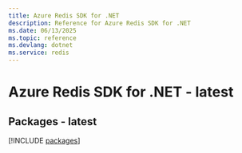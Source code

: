 ```yaml
---
title: Azure Redis SDK for .NET
description: Reference for Azure Redis SDK for .NET
ms.date: 06/13/2025
ms.topic: reference
ms.devlang: dotnet
ms.service: redis
---
```

# Azure Redis SDK for .NET - latest
## Packages - latest
[!INCLUDE [packages](redis-index.md)]